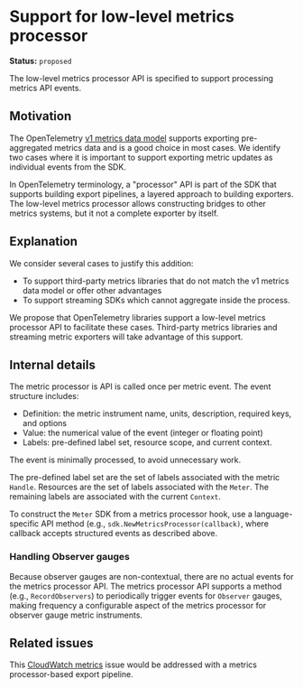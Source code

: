 # Support for low-level metrics processor

**Status:** `proposed`

The low-level metrics processor API is specified to support processing metrics API events.

## Motivation

The OpenTelemetry [v1 metrics data model](https://github.com/open-telemetry/opentelemetry-proto/blob/master/opentelemetry/proto/metrics/v1/metrics.proto) supports exporting pre-aggregated metrics data and is a good choice in most cases.  We identify two cases where it is important to support exporting metric updates as individual events from the SDK.

In OpenTelemetry terminology, a "processor" API is part of the SDK that supports building export pipelines, a layered approach to building exporters.  The low-level metrics processor allows constructing bridges to other metrics systems, but it not a complete exporter by itself.

## Explanation

We consider several cases to justify this addition:

- To support third-party metrics libraries that do not match the v1 metrics data model or offer other advantages
- To support streaming SDKs which cannot aggregate inside the process.

We propose that OpenTelemetry libraries support a low-level metrics processor API to facilitate these cases.  Third-party metrics libraries and streaming metric exporters will take advantage of this support.

## Internal details

The metric processor is API is called once per metric event. The event structure includes:

- Definition: the metric instrument name, units, description, required keys, and options
- Value: the numerical value of the event (integer or floating point)
- Labels: pre-defined label set, resource scope, and current context.

The event is minimally processed, to avoid unnecessary work.  

The pre-defined label set are the set of labels associated with the metric `Handle`.  Resources are the set of labels associated with the `Meter`.  The remaining labels are associated with the current `Context`.

To construct the `Meter` SDK from a metrics processor hook, use a language-specific API method (e.g., `sdk.NewMetricsProcessor(callback)`, where callback accepts structured events as described above.

### Handling Observer gauges

Because observer gauges are non-contextual, there are no actual events for the metrics processor API.  The metrics processor API supports a method (e.g., `RecordObservers`) to periodically trigger events for `Observer` gauges, making frequency a configurable aspect of the metrics processor for observer gauge metric instruments.

## Related issues

This [CloudWatch metrics](https://github.com/open-telemetry/opentelemetry-go/issues/83) issue would be addressed with a metrics processor-based export pipeline.
